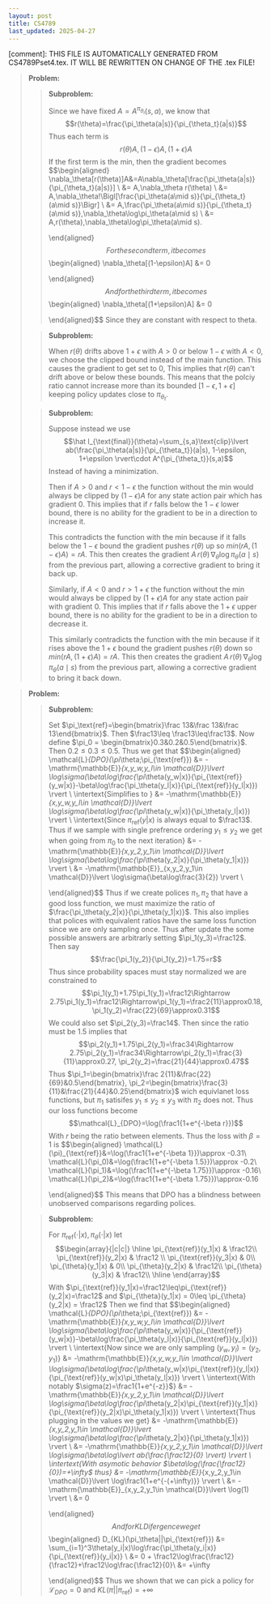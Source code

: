 ```yaml
---
layout: post
title: CS4789
last_updated: 2025-04-27
---
```


[comment]: THIS FILE IS AUTOMATICALLY GENERATED FROM CS4789Pset4.tex. IT WILL BE REWRITTEN ON CHANGE OF THE .tex FILE!

> **Problem:**
>
> > **Subproblem:**
> >
> > Since we have fixed $A=A^{\pi_{\theta_t}}(s,a)$, we know that
> > $$r(\theta)=\frac{\pi_\theta(a|s)}{\pi_{\theta_t}(a|s)}$$ Thus each
> > term is $$r(\theta)A, (1-\epsilon)A, (1+\epsilon)A$$ If the first
> > term is the min, then the gradient becomes $$\begin{aligned}
> >         \nabla_\theta[r(\theta)]A&=A\nabla_\theta[\frac{\pi_\theta(a|s)}{\pi_{\theta_t}(a|s)}] \\
> >                                  &= A\,\nabla_\theta r(\theta) \\
> >                                  &= A\,\nabla_\theta\!\Bigl[\frac{\pi_\theta(a\mid s)}{\pi_{\theta_t}(a\mid s)}\Bigr] \\
> >                                  &= A\,\frac{\pi_\theta(a\mid s)}{\pi_{\theta_t}(a\mid s)}\,\nabla_\theta\log\pi_\theta(a\mid s) \\
> >                                  &= A\,r(\theta)\,\nabla_\theta\log\pi_\theta(a\mid s).
> >       
> > \end{aligned}$$ For the second term, it becomes $$\begin{aligned}
> >         \nabla_\theta[(1-\epsilon)A] &= 0
> >       
> > \end{aligned}$$ And for the third term, it becomes $$\begin{aligned}
> >         \nabla_\theta[(1+\epsilon)A] &= 0
> >       
> > \end{aligned}$$ Since they are constant with respect to theta.
>
> > **Subproblem:**
> >
> > When $r(\theta)$ drifts above $1+\epsilon$ with $A>0$ or below
> > $1-\epsilon$ with $A<0$, we choose the clipped bound instead of the
> > main function. This causes the gradient to get set to 0, This
> > implies that $r(\theta)$ can't drift above or below these bounds.
> > This means that the polciy ratio cannot increase more than its
> > bounded $[1-\epsilon, 1+\epsilon]$ keeping policy updates close to
> > $\pi_{\theta_t}$.
>
> > **Subproblem:**
> >
> > Suppose instead we use
> > $$\hat l_{\text{final}}(\theta)=\sum_{s,a}\text{clip}\lvert ab(\frac{\pi_\theta(a|s)}{\pi_{\theta_t}}(a|s), 1-\epsilon, 1+\epsilon \rvert\cdot A^{\pi_{\theta_t}}(s,a)$$
> > Instead of having a minimization.
> >
> > Then if $A>0$ and $r<1-\epsilon$ the function without the min would
> > always be clipped by $(1-\epsilon)A$ for any state action pair which
> > has gradient $0$. This implies that if $r$ falls below the
> > $1-\epsilon$ lower bound, there is no ability for the gradient to be
> > in a direction to increase it.
> >
> > This contradicts the function with the min because if it falls below
> > the $1-\epsilon$ bound the gradient pushes $r(\theta)$ up so
> > $min(rA, (1-\epsilon)A)=rA$. This then creates the gradient
> > $A\,r(\theta)\,\nabla_\theta\log\pi_\theta(a\mid s)$ from the
> > previous part, allowing a corrective gradient to bring it back up.
> >
> > Similarly, if $A<0$ and $r>1+\epsilon$ the function without the min
> > would always be clipped by $(1+\epsilon)A$ for any state action pair
> > with gradient $0$. This implies that if $r$ falls above the
> > $1+\epsilon$ upper bound, there is no ability for the gradient to be
> > in a direction to decrease it.
> >
> > This similarly contradicts the function with the min because if it
> > rises above the $1+\epsilon$ bound the gradient pushes $r(\theta)$
> > down so $min(rA, (1+\epsilon)A)=rA$. This then creates the gradient
> > $A\,r(\theta)\,\nabla_\theta\log\pi_\theta(a\mid s)$ from the
> > previous part, allowing a corrective gradient to bring it back down.

> **Problem:**
>
> > **Subproblem:**
> >
> > Set
> > $\pi_\text{ref}=\begin{bmatrix}\frac 13&\frac 13&\frac 13\end{bmatrix}$.
> > Then $\frac13\leq \frac13\leq\frac13$. Now define
> > $\pi_0 = \begin{bmatrix}0.3&0.2&0.5\end{bmatrix}$. Then
> > $0.2\leq0.3\leq0.5$. Thus we get that $$\begin{aligned}
> >         \mathcal{L}_{DPO}(\pi_\theta;\pi_{\text{ref}}) &= -\mathrm{\mathbb{E}}_{x,y_w,y_l\in \mathcal{D}}\lvert \log\sigma(\beta\log\frac{\pi_\theta(y_w|x)}{\pi_{\text{ref}}(y_w|x)}-\beta\log\frac{\pi_\theta(y_l|x)}{\pi_{\text{ref}}(y_l|x)}) \rvert \\
> >         \intertext{Simplifies to }
> >                                                 &= -\mathrm{\mathbb{E}}_{x,y_w,y_l\in \mathcal{D}}\lvert \log\sigma(\beta\log\frac{\pi_\theta(y_w|x)}{\pi_\theta(y_l|x)}) \rvert \\
> >                                                 \intertext{Since $\pi_\text{ref}(y|x)$ is always equal to $\frac13$. Thus if we sample with single prefrence ordering $y_1\leq y_2$ we get when going from $\pi_0$ to the next iteration}
> >                                                 &= -\mathrm{\mathbb{E}}_{x,y_2,y_1\in \mathcal{D}}\lvert \log\sigma(\beta\log\frac{\pi_\theta(y_2|x)}{\pi_\theta(y_1|x)}) \rvert \\
> >                                                 &= -\mathrm{\mathbb{E}}_{x,y_2,y_1\in \mathcal{D}}\lvert \log\sigma(\beta\log\frac{3}{2}) \rvert \\
> >       
> > \end{aligned}$$ Thus if we create polices $\pi_1, \pi_2$ that have a
> > good loss function, we must maximize the ratio of
> > $\frac{\pi_\theta(y_2|x)}{\pi_\theta(y_1|x)}$. This also implies
> > that polices with equivalent ratios have the same loss function
> > since we are only sampling once. Thus after update the some possible
> > answers are arbitrarly setting $\pi_1(y_3)=\frac12$. Then say
> > $$\frac{\pi_1(y_2)}{\pi_1(y_2)}=1.75=r$$ Thus since probability
> > spaces must stay normalized we are constrained to
> > $$\pi_1(y_1)+1.75\pi_1(y_1)=\frac12\Rightarrow 2.75\pi_1(y_1)=\frac12\Rightarrow\pi_1(y_1)=\frac2{11}\approx0.18, \pi_1(y_2)=\frac{22}{69}\approx0.31$$
> > We could also set $\pi_2(y_3)=\frac14$. Then since the ratio must be
> > 1.5 implies that
> > $$\pi_2(y_1)+1.75\pi_2(y_1)=\frac34\Rightarrow  2.75\pi_2(y_1)=\frac34\Rightarrow\pi_2(y_1)=\frac{3}{11}\approx0.27, \pi_2(y_2)=\frac{21}{44}\approx0.47$$
> > Thus
> > $\pi_1=\begin{bmatrix}\frac 2{11}&\frac{22}{69}&0.5\end{bmatrix}, \pi_2=\begin{bmatrix}\frac{3}{11}&\frac{21}{44}&0.25\end{bmatrix}$
> > wich equivlanet loss functions, but $\pi_1$ satisifes
> > $y_1\leq y_2\leq y_3$ with $\pi_2$ does not. Thus our loss functions
> > become $$\mathcal{L}_{DPO}=\log(\frac1{1+e^{-\beta r}})$$ With $r$
> > being the ratio between elements. Thus the loss with $\beta=1$ is
> > $$\begin{aligned}
> >         \mathcal{L}(\pi)_{\text{ref}}&=\log(\frac1{1+e^{-\beta 1}})\approx -0.31\\
> >         \mathcal{L}(\pi_0)&=\log(\frac1{1+e^{-\beta 1.5}})\approx -0.2\\
> >         \mathcal{L}(\pi_1)&=\log(\frac1{1+e^{-\beta 1.75}})\approx -0.16\\
> >         \mathcal{L}(\pi_2)&=\log(\frac1{1+e^{-\beta 1.75}})\approx-0.16
> >       
> > \end{aligned}$$ This means that DPO has a blindness between
> > unobserved comparisons regarding polices.
>
> > **Subproblem:**
> >
> > For $\pi_{\text{ref}}(\cdot|x), \pi_{\theta}(\cdot|x)$ let
> > $$\begin{array}{|c|c|}
> >         \hline
> >         \pi_{\text{ref}}(y_1|x) & \frac12\\
> >         \pi_{\text{ref}}(y_2|x) & \frac12 \\
> >         \pi_{\text{ref}}(y_3|x) & 0\\
> >         \pi_{\theta}(y_1|x) & 0\\
> >         \pi_{\theta}(y_2|x) & \frac12\\
> >         \pi_{\theta}(y_3|x) & \frac12\\
> >         \hline
> >       \end{array}$$ With
> > $\pi_{\text{ref}}(y_1|x)=\frac12\leq\pi_{\text{ref}}(y_2|x)=\frac12$
> > and $\pi_{\theta}(y_1|x) = 0\leq \pi_{\theta}(y_2|x) = \frac12$ Then
> > we find that $$\begin{aligned}
> >         \mathcal{L}_{DPO}(\pi_\theta;\pi_{\text{ref}}) &= -\mathrm{\mathbb{E}}_{x,y_w,y_l\in \mathcal{D}}\lvert \log\sigma(\beta\log\frac{\pi_\theta(y_w|x)}{\pi_{\text{ref}}(y_w|x)}-\beta\log\frac{\pi_\theta(y_l|x)}{\pi_{\text{ref}}(y_l|x)}) \rvert \\
> >                                 \intertext{Now since we are only sampling $(y_w,y_l)=(y_2,y_1)$}
> >                                 &= -\mathrm{\mathbb{E}}_{x,y_w,y_l\in \mathcal{D}}\lvert \log\sigma(\beta\log\frac{\pi_\theta(y_w|x)\pi_{\text{ref}}(y_l|x)}{\pi_{\text{ref}}(y_w|x)\pi_\theta(y_l|x)}) \rvert \\
> >                                 \intertext{With notably $\sigma(z)=\frac1{1+e^{-z}}$}
> >                                 &= -\mathrm{\mathbb{E}}_{x,y_2,y_1\in \mathcal{D}}\lvert \log\sigma(\beta\log\frac{\pi_\theta(y_2|x)\pi_{\text{ref}}(y_1|x)}{\pi_{\text{ref}}(y_2|x)\pi_\theta(y_1|x)}) \rvert \\
> >                                 \intertext{Thus plugging in the values we get}
> >                                 &= -\mathrm{\mathbb{E}}_{x,y_2,y_1\in \mathcal{D}}\lvert \log\sigma(\beta\log\frac{\pi_\theta(y_2|x)}{\pi_\theta(y_1|x)}) \rvert \\
> >                                 &= -\mathrm{\mathbb{E}}_{x,y_2,y_1\in \mathcal{D}}\lvert \log\sigma(\beta\log\lvert ab(\frac{\frac12}{0} \rvert) \rvert \\
> >                                 \intertext{With asymotic behavior $\beta\log(\frac{\frac12}{0})=+\infty$ thus}
> >                                 &= -\mathrm{\mathbb{E}}_{x,y_2,y_1\in \mathcal{D}}\lvert \log\frac1{1+e^{-(+\infty)}} \rvert \\
> >                                 &= -\mathrm{\mathbb{E}}_{x,y_2,y_1\in \mathcal{D}}\lvert \log(1) \rvert \\
> >                                 &= 0
> >       
> > \end{aligned}$$ And for KL Difergence we get $$\begin{aligned}
> >         D_{KL}(\pi_\theta||\pi_{\text{ref}}) &= \sum_{i=1}^3\theta(y_i|x)\log\frac{\pi_\theta(y_i|x)}{\pi_{\text{ref}}(y_i|x)} \\
> >                                       &= 0 + \frac12\log\frac{\frac12}{\frac12}+\frac12\log\frac{\frac12}{0}\\
> >                                       &= +\infty
> >       
> > \end{aligned}$$ Thus we shown that we can pick a policy for
> > $\mathcal{L}_{DPO}=0$ and $KL(\pi||\pi_\text{ref})=+\infty$
